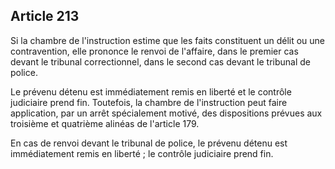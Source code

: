 Article 213
----
Si la chambre de l'instruction estime que les faits constituent un délit ou une
contravention, elle prononce le renvoi de l'affaire, dans le premier cas devant
le tribunal correctionnel, dans le second cas devant le tribunal de police.

Le prévenu détenu est immédiatement remis en liberté et le contrôle judiciaire
prend fin. Toutefois, la chambre de l'instruction peut faire application, par un
arrêt spécialement motivé, des dispositions prévues aux troisième et quatrième
alinéas de l'article 179.

En cas de renvoi devant le tribunal de police, le prévenu détenu est
immédiatement remis en liberté ; le contrôle judiciaire prend fin.
